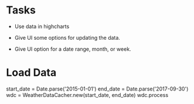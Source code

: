 # Tasks

* Use data in highcharts

* Give UI some options for updating the data.

* Give UI option for a date range, month, or week.


# Load Data
start_date = Date.parse('2015-01-01')
end_date = Date.parse('2017-09-30')
wdc = WeatherDataCacher.new(start_date, end_date)
wdc.process
